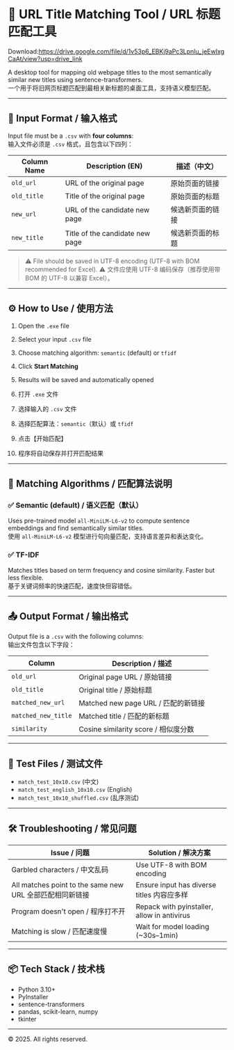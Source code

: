
# 🔧 URL Title Matching Tool / URL 标题匹配工具

Download:https://drive.google.com/file/d/1v53p6_EBKj9aPc3Lpnlu_jeEwIxgCaAt/view?usp=drive_link

A desktop tool for mapping old webpage titles to the most semantically similar new titles using sentence-transformers.  
一个用于将旧网页标题匹配到最相关新标题的桌面工具，支持语义模型匹配。

---

## 📂 Input Format / 输入格式

Input file must be a `.csv` with **four columns**:  
输入文件必须是 `.csv` 格式，且包含以下四列：

| Column Name | Description (EN)               | 描述（中文）               |
|-------------|--------------------------------|----------------------------|
| `old_url`   | URL of the original page       | 原始页面的链接              |
| `old_title` | Title of the original page     | 原始页面的标题              |
| `new_url`   | URL of the candidate new page  | 候选新页面的链接            |
| `new_title` | Title of the candidate new page| 候选新页面的标题            |

> ⚠ File should be saved in UTF-8 encoding (UTF-8 with BOM recommended for Excel).
> ⚠ 文件应使用 UTF-8 编码保存（推荐使用带 BOM 的 UTF-8 以兼容 Excel）。

---

## ⚙️ How to Use / 使用方法

1. Open the `.exe` file
2. Select your input `.csv` file
3. Choose matching algorithm: `semantic` (default) or `tfidf`
4. Click **Start Matching**
5. Results will be saved and automatically opened

1. 打开 `.exe` 文件  
2. 选择输入的 `.csv` 文件  
3. 选择匹配算法：`semantic`（默认）或 `tfidf`  
4. 点击【开始匹配】  
5. 程序将自动保存并打开匹配结果  

---

## 🧠 Matching Algorithms / 匹配算法说明

### ✅ Semantic (default) / 语义匹配（默认）

Uses pre-trained model `all-MiniLM-L6-v2` to compute sentence embeddings and find semantically similar titles.  
使用 `all-MiniLM-L6-v2` 模型进行句向量匹配，支持语言差异和表达变化。

### ✅ TF-IDF

Matches titles based on term frequency and cosine similarity. Faster but less flexible.  
基于关键词频率的快速匹配，速度快但容错低。

---

## 📤 Output Format / 输出格式

Output file is a `.csv` with the following columns:  
输出文件包含以下字段：

| Column | Description / 描述                       |
|--------|------------------------------------------|
| `old_url` | Original page URL / 原始链接         |
| `old_title` | Original title / 原始标题          |
| `matched_new_url` | Matched new page URL / 匹配的新链接 |
| `matched_new_title` | Matched title / 匹配的新标题 |
| `similarity` | Cosine similarity score / 相似度分数 |

---

## 🧪 Test Files / 测试文件

- `match_test_10x10.csv` (中文)
- `match_test_english_10x10.csv` (English)
- `match_test_10x10_shuffled.csv` (乱序测试)

---

## 🛠 Troubleshooting / 常见问题

| Issue / 问题                               | Solution / 解决方案                    |
|-------------------------------------------|-----------------------------------------|
| Garbled characters / 中文乱码             | Use UTF-8 with BOM encoding              |
| All matches point to the same new URL 全部匹配相同新链接 | Ensure input has diverse titles 内容应多样 |
| Program doesn't open / 程序打不开         | Repack with pyinstaller, allow in antivirus |
| Matching is slow / 匹配速度慢              | Wait for model loading (~30s–1min)      |

---

## 📦 Tech Stack / 技术栈

- Python 3.10+
- PyInstaller
- sentence-transformers
- pandas, scikit-learn, numpy
- tkinter

---

© 2025. All rights reserved.
